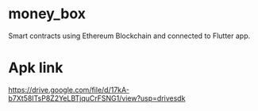 # money_box

 Smart contracts using Ethereum Blockchain and connected to Flutter app.
 
# Apk link
https://drive.google.com/file/d/17kA-b7Xt58ITsP8Z2YeLBTjquCrFSNG1/view?usp=drivesdk





